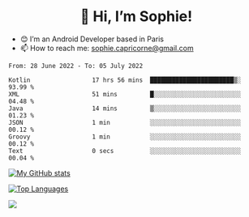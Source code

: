 <h1 align="center"> 👋 Hi, I’m Sophie! </h1>  

- 😊 I’m an Android Developer based in Paris
- 📫 How to reach me: sophie.capricorne@gmail.com


<!--START_SECTION:waka-->

```text
From: 28 June 2022 - To: 05 July 2022

Kotlin                 17 hrs 56 mins  ███████████████████████▒░   93.99 %
XML                    51 mins         █░░░░░░░░░░░░░░░░░░░░░░░░   04.48 %
Java                   14 mins         ▒░░░░░░░░░░░░░░░░░░░░░░░░   01.23 %
JSON                   1 min           ░░░░░░░░░░░░░░░░░░░░░░░░░   00.12 %
Groovy                 1 min           ░░░░░░░░░░░░░░░░░░░░░░░░░   00.12 %
Text                   0 secs          ░░░░░░░░░░░░░░░░░░░░░░░░░   00.04 %
```

<!--END_SECTION:waka-->

[![My GitHub stats](https://github-readme-stats.vercel.app/api?username=sophicapri&show_icons=true&theme=buefy)](https://github.com/anuraghazra/github-readme-stats)

[![Top Languages](https://github-readme-stats.vercel.app/api/top-langs/?username=sophicapri&langs_count=2&layout=compact)](https://github.com/anuraghazra/github-readme-stats)

![](https://github-readme-streak-stats.herokuapp.com/?user=sophicapri)
